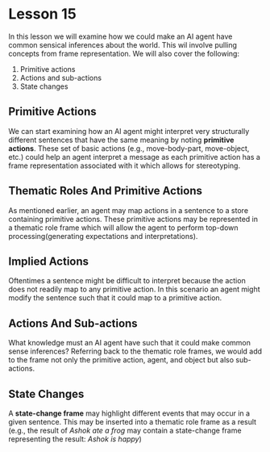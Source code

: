# Lesson 15

In this lesson we will examine how we could make an AI agent have common sensical inferences about the world. This wil involve pulling concepts from frame representation. We will also cover the following:

1. Primitive actions
2. Actions and sub-actions
3. State changes

## Primitive Actions

We can start examining how an AI agent might interpret very structurally different sentences that have the same meaning by noting **primitive actions**. These set of basic actions (e.g., move-body-part, move-object, etc.) could help an agent interpret a message as each primitive action has a frame representation associated with it which allows for stereotyping.

## Thematic Roles And Primitive Actions

As mentioned earlier, an agent may map actions in a sentence to a store containing primitive actions. These primitive actions may be represented in a thematic role frame which will allow the agent to perform top-down processing(generating expectations and interpretations).

## Implied Actions

Oftentimes a sentence might be difficult to interpret because the action does not readily map to any primitive action. In this scenario an agent might modify the sentence such that it could map to a primitive action.

## Actions And Sub-actions

What knowledge must an AI agent have such that it could make common sense inferences? Referring back to the thematic role frames, we would add to the frame not only the primitive action, agent, and object but also sub-actions.

## State Changes

A **state-change frame** may highlight different events that may occur in a given sentence. This may be inserted into a thematic role frame as a result (e.g., the result of _Ashok ate a frog_ may contain a state-change frame representing the result: _Ashok is happy_)
